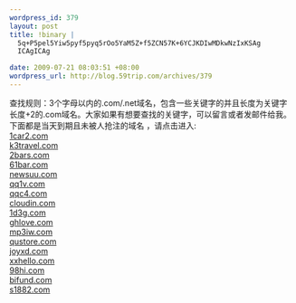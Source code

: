 ```yaml
--- 
wordpress_id: 379
layout: post
title: !binary |
  5q+P5pel5Yiw5pyf5pyq5rOo5YaM5Z+f5ZCN57K+6YCJKDIwMDkwNzIxKSAg
  ICAgICAg

date: 2009-07-21 08:03:51 +08:00
wordpress_url: http://blog.59trip.com/archives/379
---
```

查找规则：3个字母以内的.com/.net域名，包含一些关键字的并且长度为关键字长度+2的.com域名。大家如果有想要查找的关键字，可以留言或者发邮件给我。<br xmlns="http://www.w3.org/2005/Atom"/>下面都是当天到期且未被人抢注的域名 ，请点击进入:<br/> <!--more--> <a href="http://www.domaintools.com/1car2.com" target="_blank">1car2.com</a><br/><a href="http://www.domaintools.com/k3travel.com" target="_blank">k3travel.com</a><br/><a href="http://www.domaintools.com/2bars.com" target="_blank">2bars.com</a><br/><a href="http://www.domaintools.com/61bar.com" target="_blank">61bar.com</a><br/><a href="http://www.domaintools.com/newsuu.com" target="_blank">newsuu.com</a><br/><a href="http://www.domaintools.com/qq1v.com" target="_blank">qq1v.com</a><br/><a href="http://www.domaintools.com/qqc4.com" target="_blank">qqc4.com</a><br/><a href="http://www.domaintools.com/cloudin.com" target="_blank">cloudin.com</a><br/><a href="http://www.domaintools.com/1d3g.com" target="_blank">1d3g.com</a><br/><a href="http://www.domaintools.com/ghlove.com" target="_blank">ghlove.com</a><br/><a href="http://www.domaintools.com/mp3iw.com" target="_blank">mp3iw.com</a><br/><a href="http://www.domaintools.com/qustore.com" target="_blank">qustore.com</a><br/><a href="http://www.domaintools.com/joyxd.com" target="_blank">joyxd.com</a><br/><a href="http://www.domaintools.com/xxhello.com" target="_blank">xxhello.com</a><br/><a href="http://www.domaintools.com/98hi.com" target="_blank">98hi.com</a><br/><a href="http://www.domaintools.com/bifund.com" target="_blank">bifund.com</a><br/><a href="http://www.domaintools.com/s1882.com" target="_blank">s1882.com</a><br/>        
